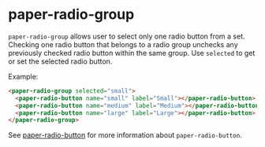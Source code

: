 paper-radio-group
=================

`paper-radio-group` allows user to select only one radio button from a set.
Checking one radio button that belongs to a radio group unchecks any
previously checked radio button within the same group. Use
`selected` to get or set the selected radio button.

Example:

```html
<paper-radio-group selected="small">
  <paper-radio-button name="small" label="Small"></paper-radio-button>
  <paper-radio-button name="medium" label="Medium"></paper-radio-button>
  <paper-radio-button name="large" label="Large"></paper-radio-button>
</paper-radio-group>
```

See <a href="paper-radio-button.html">paper-radio-button</a> for more
information about `paper-radio-button`.
